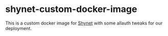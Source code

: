 # shynet-custom-docker-image
This is a custom docker image for [Shynet](github.com/milesmcc/shynet) with some allauth tweaks for our deployment.
